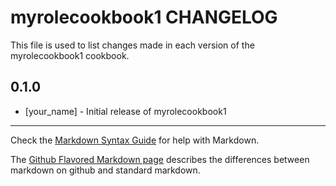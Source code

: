 # myrolecookbook1 CHANGELOG

This file is used to list changes made in each version of the myrolecookbook1 cookbook.

## 0.1.0
- [your_name] - Initial release of myrolecookbook1

- - -
Check the [Markdown Syntax Guide](http://daringfireball.net/projects/markdown/syntax) for help with Markdown.

The [Github Flavored Markdown page](http://github.github.com/github-flavored-markdown/) describes the differences between markdown on github and standard markdown.
